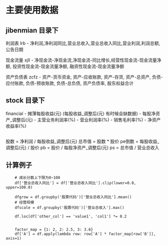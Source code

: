 # 主要使用数据

## jibenmian 目录下
利润表 lrb
    - 净利润,净利润同比,营业总收入,营业总收入同比,营业利润,利润总额,公告日期

现金流量 xjll
    - 净现金流-净现金流,净现金流-同比增长,经营性现金流-现金流量净额, 投资性现金流-现金流量净额, 融资性现金流-现金流量净额

资产负债表 zcfz
    - 资产-货币资金, 资产-应收账款, 资产-存货, 资产-总资产, 负债-应付账款, 负债-预收账款, 负债-总负债, 资产负债率, 股东权益合计


## stock 目录下
financial
    - 摊薄每股收益(元)     (每股收益_调整后(元) 有时候会缺数据)
    - 每股净资产_调整后(元)
    - 主营业务利润率(%)
    - 营业利润率(%)
    - 销售毛利率(%)
    - 净资产收益率(%)

##
股数 = 净利润 / 每股收益_调整后(元)
总市值 = 股数 * 股价
pe倒数 = 每股收益_调整后(元) / 股价
pb = 股价 / 每股净资产_调整后(元)
ps = 总市值 / 营业总收入


## 计算例子
```
    # 成长分数上下限为0~100
    df['营业总收入同比'] = df['营业总收入同比'].clip(lower=0.0, upper=100.0)

    dfgrow = df.groupby('股票代码')['营业总收入同比'].mean()
    # 经营规模
    dfscale = df.groupby('股票代码')['营业总收入'].max()

    df.loc[df['other_col'] == 'value1', 'col1'] *= 0.2


    factor_map = {1: 2, 2: 2.5, 3: 3.6}
    df['A'] = df.apply(lambda row: row['A'] * factor_map[row['B']], axis=1)

```